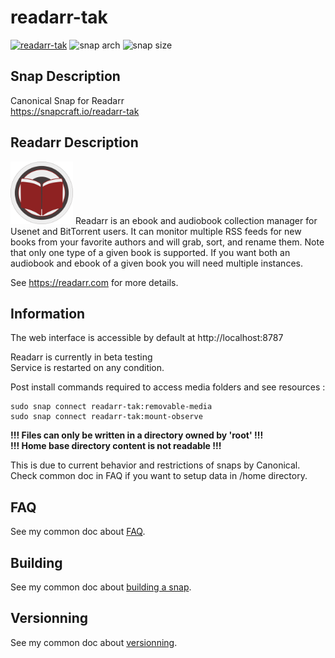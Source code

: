 # readarr-tak
[![readarr-tak](https://snapcraft.io/readarr-tak/badge.svg)](https://snapcraft.io/readarr-tak)
![snap arch](https://badgen.net/snapcraft/architecture/readarr-tak)
![snap size](https://badgen.net/snapcraft/size/readarr-tak/amd64/stable)

## Snap Description
Canonical Snap for Readarr\
https://snapcraft.io/readarr-tak

## Readarr Description
<img src="/icon.svg" width="100">
Readarr is an ebook and audiobook collection manager for Usenet and BitTorrent users.
It can monitor multiple RSS feeds for new books from your favorite authors 
and will grab, sort, and rename them. Note that only one type 
of a given book is supported. If you want both an audiobook and ebook 
of a given book you will need multiple instances.

See https://readarr.com for more details.

## Information

The web interface is accessible by default at http://localhost:8787

Readarr is currently in beta testing\
Service is restarted on any condition.

Post install commands required to access media folders and see resources :
```
sudo snap connect readarr-tak:removable-media
sudo snap connect readarr-tak:mount-observe
```

**!!! Files can only be written in a directory owned by 'root' !!!**\
**!!! Home base directory content is not readable !!!**

This is due to current behavior and restrictions of snaps by Canonical.\
Check common doc in FAQ if you want to setup data in /home directory.

## FAQ
See my common doc about [FAQ](https://github.com/TehAppKiller/Snapcraft-common-doc/tree/main#FAQ).

## Building
See my common doc about [building a snap](https://github.com/TehAppKiller/Snapcraft-common-doc/tree/main#Building).
## Versionning
See my common doc about [versionning](https://github.com/TehAppKiller/Snapcraft-common-doc/tree/main#Versionning).
